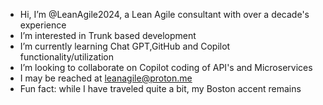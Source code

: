 - Hi, I’m @LeanAgile2024, a Lean Agile consultant with over a decade's experience
- I’m interested in Trunk based development
- I’m currently learning Chat GPT,GitHub and Copilot functionality/utilization
- I’m looking to collaborate on Copilot coding of API's and Microservices
- I may be reached at leanagile@proton.me
- Fun fact: while I have traveled quite a bit, my Boston accent remains

<!---
LeanAgile2024/LeanAgile2024 is a ✨ special ✨ repository because its `README.md` (this file) appears on your GitHub profile.
You can click the Preview link to take a look at your changes.
--->
